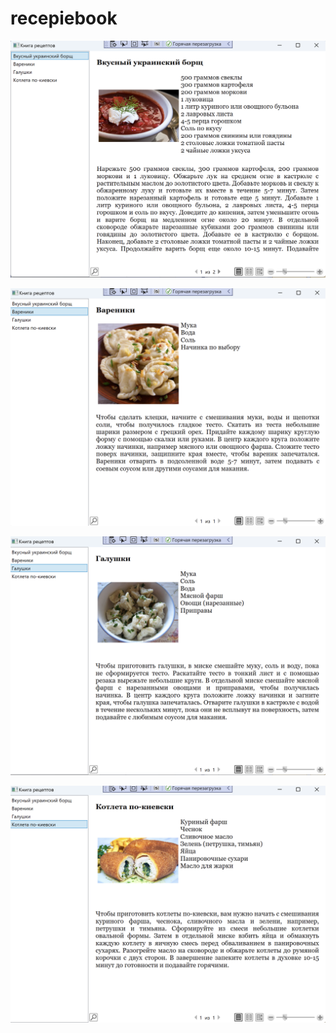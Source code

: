 # recepiebook

![фото программы](photo1.png)

![фото программы](photo2.png)

![фото программы](photo3.png)

![фото программы](photo4.png)
